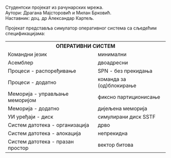 Студентски пројекат из рачунарских мрежа.<br/>
Аутори: Драгана Мајсторовић и Милан Брковић.<br/>
Наставник: доц. др Александар Картељ.<br/>

Пројекат представља симулатор оперативног система са сљедећим спецификацијама:
<table>
  <th colspan="2">ОПЕРАТИВНИ СИСТЕМ</th>
  <tr>
    <td>Командни језик</td>
    <td>минимални</td>
  </tr>
  <tr>
    <td>Асемблер</td>
    <td>двоадресни</td>
  </tr>
  <tr>
    <td>Процеси - распоређивање</td>
    <td>SPN - без прекидања</td>
  </tr>
  <tr>
    <td>Процеси - додатно</td>
    <td>команда за (од)блокирање</td>
  </tr>
  <tr>
    <td>Меморија - управљање меморијом</td>
    <td>фиксно партиционисање</td>
  </tr>
  <tr>
    <td>Меморија - додатно</td>
    <td>дијељена меморија</td>
  </tr>
  <tr>
    <td>УИ уређаји - диск</td>
    <td>симулирани диск SSTF</td>
  </tr>
  <tr>
    <td>Систем датотека - организација</td>
    <td>дрво</td>
  </tr>
   <tr>
    <td>Систем датотека - алокација</td>
    <td>непрекидна</td>
  </tr>
   <tr>
    <td>Систем датотека - празан простор</td>
    <td>вектор битова</td>
  </tr>
</table>
